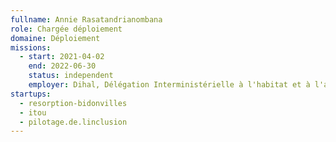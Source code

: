 ```yaml
---
fullname: Annie Rasatandrianombana
role: Chargée déploiement
domaine: Déploiement
missions:
  - start: 2021-04-02
    end: 2022-06-30
    status: independent
    employer: Dihal, Délégation Interministérielle à l'habitat et à l'accès au logement
startups:
  - resorption-bidonvilles
  - itou
  - pilotage.de.linclusion
---
```


